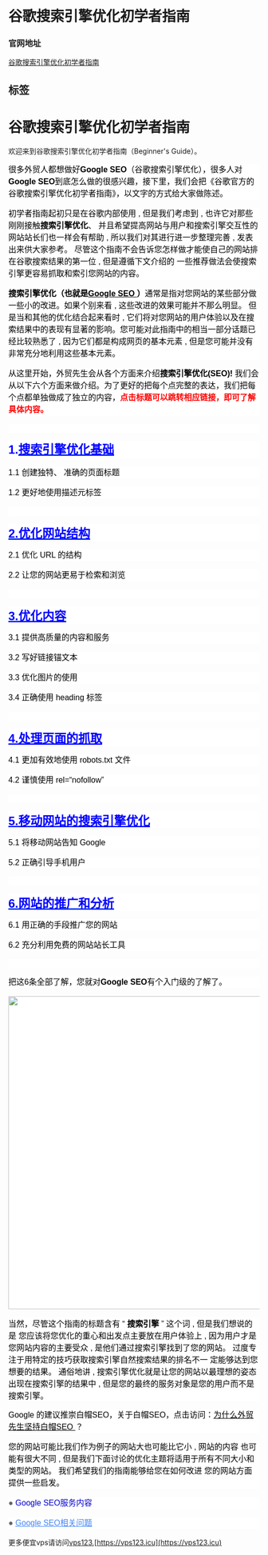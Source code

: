 # 谷歌搜索引擎优化初学者指南

#### 

### 官网地址

[谷歌搜索引擎优化初学者指南]()

## 标签





<h1>谷歌搜索引擎优化初学者指南</h1><p>欢迎来到谷歌搜索引擎优化初学者指南（Beginner's Guide）。</p><p style="-webkit-text-stroke-width:0px;background-color:rgb(255, 255, 255);box-sizing:border-box;color:rgb(100, 104, 116);font-family:&quot;Noto Sans SC&quot;, sans-serif;font-size:16px;font-style:normal;font-variant-caps:normal;font-variant-ligatures:normal;font-weight:300;letter-spacing:normal;orphans:2;text-align:start;text-decoration-color:initial;text-decoration-style:initial;text-decoration-thickness:initial;text-indent:0px;text-transform:none;white-space:normal;widows:2;word-spacing:0px;" line="Odp8"><span style="color:rgb(0,0,0);font-size:16px;"><span style="box-sizing:border-box;line-height:1.5em;">很多外贸人都想做好<strong style="box-sizing:border-box;">Google SEO</strong>（谷歌搜索引擎优化），很多人对<strong style="box-sizing:border-box;">Google SEO</strong>到底怎么做的很感兴趣，接下里，我们会把《谷歌官方的谷歌搜索引擎优化初学者指南》，以文字的方式给大家做陈述。</span></span></p><p style="-webkit-text-stroke-width:0px;background-color:rgb(255, 255, 255);box-sizing:border-box;color:rgb(100, 104, 116);font-family:&quot;Noto Sans SC&quot;, sans-serif;font-size:16px;font-style:normal;font-variant-caps:normal;font-variant-ligatures:normal;font-weight:300;letter-spacing:normal;orphans:2;text-align:start;text-decoration-color:initial;text-decoration-style:initial;text-decoration-thickness:initial;text-indent:0px;text-transform:none;white-space:normal;widows:2;word-spacing:0px;" line="mCJ2"><span style="color:rgb(0,0,0);font-size:16px;"><span style="box-sizing:border-box;line-height:1.5em;">初学者指南起初只是在谷歌内部使用 , 但是我们考虑到 , 也许它对那些刚刚接触<strong style="box-sizing:border-box;">搜索引擎优化</strong>、 并且希望提高网站与用户和搜索引擎交互性的网站站长们也一样会有帮助 , 所以我们对其进行进一步整理完善 , 发表出来供大家参考。 尽管这个指南不会告诉您怎样做才能使自己的网站排在谷歌搜索结果的第一位 , 但是遵循下文介绍的 一些推荐做法会使搜索引擎更容易抓取和索引您网站的内容。</span></span></p><p style="-webkit-text-stroke-width:0px;background-color:rgb(255, 255, 255);box-sizing:border-box;color:rgb(100, 104, 116);font-family:&quot;Noto Sans SC&quot;, sans-serif;font-size:16px;font-style:normal;font-variant-caps:normal;font-variant-ligatures:normal;font-weight:300;letter-spacing:normal;orphans:2;text-align:start;text-decoration-color:initial;text-decoration-style:initial;text-decoration-thickness:initial;text-indent:0px;text-transform:none;white-space:normal;widows:2;word-spacing:0px;" line="QEou"><span style="color:rgb(0,0,0);font-size:16px;"><span style="box-sizing:border-box;line-height:1.5em;"><strong style="box-sizing:border-box;">搜索引擎优化（也就是</strong></span></span><a class="blue und" style="box-sizing:border-box;color:rgb(66, 133, 244);" href="http://www.globalsir.com/products-and-services/Google-SEO/" target="_blank"><span style="color:rgb(0,0,0);font-size:16px;"><span style="box-sizing:border-box;line-height:1.5em;"><strong style="box-sizing:border-box;"><u>Google SEO </u></strong></span></span></a><span style="color:rgb(0,0,0);font-size:16px;"><span style="box-sizing:border-box;line-height:1.5em;"><strong style="box-sizing:border-box;">）</strong>通常是指对您网站的某些部分做一些小的改进。如果个别来看 , 这些改进的效果可能并不那么明显。 但是当和其他的优化结合起来看时 , 它们将对您网站的用户体验以及在搜索结果中的表现有显著的影响。您可能对此指南中的相当一部分话题已 经比较熟悉了 , 因为它们都是构成网页的基本元素 , 但是您可能并没有非常充分地利用这些基本元素。</span></span></p><p style="-webkit-text-stroke-width:0px;background-color:rgb(255, 255, 255);box-sizing:border-box;color:rgb(100, 104, 116);font-family:&quot;Noto Sans SC&quot;, sans-serif;font-size:16px;font-style:normal;font-variant-caps:normal;font-variant-ligatures:normal;font-weight:300;letter-spacing:normal;orphans:2;text-align:start;text-decoration-color:initial;text-decoration-style:initial;text-decoration-thickness:initial;text-indent:0px;text-transform:none;white-space:normal;widows:2;word-spacing:0px;" line="wvDY"><span style="color:rgb(0,0,0);font-size:16px;"><span style="box-sizing:border-box;line-height:1.5em;">从这里开始，外贸先生会从各个方面来介绍<strong style="box-sizing:border-box;">搜索引擎优化(SEO)!</strong>&nbsp;我们会从以下六个方面来做介绍。为了更好的把每个点完整的表达，我们把每个点都单独做成了独立的内容，</span></span><span style="color:rgb(255,0,0);font-size:16px;"><span style="box-sizing:border-box;line-height:1.5em;"><strong style="box-sizing:border-box;">点击标题可以跳转相应链接，即可了解具体内容。</strong></span></span></p><p style="-webkit-text-stroke-width:0px;background-color:rgb(255, 255, 255);box-sizing:border-box;color:rgb(100, 104, 116);font-family:&quot;Noto Sans SC&quot;, sans-serif;font-size:16px;font-style:normal;font-variant-caps:normal;font-variant-ligatures:normal;font-weight:300;letter-spacing:normal;orphans:2;text-align:start;text-decoration-color:initial;text-decoration-style:initial;text-decoration-thickness:initial;text-indent:0px;text-transform:none;white-space:normal;widows:2;word-spacing:0px;" line="wvDY">&nbsp;</p><h2 style="-webkit-text-stroke-width:0px;background-color:rgb(255, 255, 255);box-sizing:border-box;color:rgb(100, 104, 116);font-family:&quot;Noto Sans SC&quot;, sans-serif;font-size:1em;font-style:normal;font-variant-caps:normal;font-variant-ligatures:normal;font-weight:normal;letter-spacing:normal;margin-block:0em;margin:0px;orphans:2;padding:0px;text-align:start;text-decoration-color:initial;text-decoration-style:initial;text-decoration-thickness:initial;text-indent:0px;text-transform:none;white-space:normal;widows:2;word-spacing:0px;" line="bHUz"><span style="color:rgb(0,0,255);font-size:24px;"><span style="box-sizing:border-box;line-height:1.5em;"><strong style="box-sizing:border-box;">1.</strong></span></span><a class="blue und" style="box-sizing:border-box;color:rgb(66, 133, 244);" href="http://www.globalsir.com/BLOG/Google-SEO/new-69.html" target="_blank"><span style="color:rgb(0,0,255);font-size:24px;"><span style="box-sizing:border-box;line-height:1.5em;"><strong style="box-sizing:border-box;"><u>搜索引擎优化基础</u></strong></span></span></a></h2><p style="-webkit-text-stroke-width:0px;background-color:rgb(255, 255, 255);box-sizing:border-box;color:rgb(100, 104, 116);font-family:&quot;Noto Sans SC&quot;, sans-serif;font-size:16px;font-style:normal;font-variant-caps:normal;font-variant-ligatures:normal;font-weight:300;letter-spacing:normal;orphans:2;text-align:start;text-decoration-color:initial;text-decoration-style:initial;text-decoration-thickness:initial;text-indent:0px;text-transform:none;white-space:normal;widows:2;word-spacing:0px;" line="Kyvx"><span style="color:rgb(0,0,0);font-size:16px;"><span style="box-sizing:border-box;line-height:1.5em;">1.1 创建独特、 准确的页面标题</span></span></p><p style="-webkit-text-stroke-width:0px;background-color:rgb(255, 255, 255);box-sizing:border-box;color:rgb(100, 104, 116);font-family:&quot;Noto Sans SC&quot;, sans-serif;font-size:16px;font-style:normal;font-variant-caps:normal;font-variant-ligatures:normal;font-weight:300;letter-spacing:normal;orphans:2;text-align:start;text-decoration-color:initial;text-decoration-style:initial;text-decoration-thickness:initial;text-indent:0px;text-transform:none;white-space:normal;widows:2;word-spacing:0px;" line="em02"><span style="color:rgb(0,0,0);font-size:16px;"><span style="box-sizing:border-box;line-height:1.5em;">1.2 更好地使用描述元标签</span></span></p><p style="-webkit-text-stroke-width:0px;background-color:rgb(255, 255, 255);box-sizing:border-box;color:rgb(100, 104, 116);font-family:&quot;Noto Sans SC&quot;, sans-serif;font-size:16px;font-style:normal;font-variant-caps:normal;font-variant-ligatures:normal;font-weight:300;letter-spacing:normal;orphans:2;text-align:start;text-decoration-color:initial;text-decoration-style:initial;text-decoration-thickness:initial;text-indent:0px;text-transform:none;white-space:normal;widows:2;word-spacing:0px;" line="oZBk">&nbsp;</p><h2 style="-webkit-text-stroke-width:0px;background-color:rgb(255, 255, 255);box-sizing:border-box;color:rgb(100, 104, 116);font-family:&quot;Noto Sans SC&quot;, sans-serif;font-size:1em;font-style:normal;font-variant-caps:normal;font-variant-ligatures:normal;font-weight:normal;letter-spacing:normal;margin-block:0em;margin:0px;orphans:2;padding:0px;text-align:start;text-decoration-color:initial;text-decoration-style:initial;text-decoration-thickness:initial;text-indent:0px;text-transform:none;white-space:normal;widows:2;word-spacing:0px;" line="9IRJ"><a class="blue und" style="box-sizing:border-box;color:rgb(66, 133, 244);" href="http://www.globalsir.com/BLOG/Google-SEO/new-71.html" target="_blank"><span style="color:rgb(0,0,255);font-size:24px;"><span style="box-sizing:border-box;"><strong style="box-sizing:border-box;"><u>2.优化网站结构</u></strong></span></span></a></h2><p style="-webkit-text-stroke-width:0px;background-color:rgb(255, 255, 255);box-sizing:border-box;color:rgb(100, 104, 116);font-family:&quot;Noto Sans SC&quot;, sans-serif;font-size:16px;font-style:normal;font-variant-caps:normal;font-variant-ligatures:normal;font-weight:300;letter-spacing:normal;orphans:2;text-align:start;text-decoration-color:initial;text-decoration-style:initial;text-decoration-thickness:initial;text-indent:0px;text-transform:none;white-space:normal;widows:2;word-spacing:0px;" line="aP6e"><span style="color:rgb(0,0,0);font-size:16px;"><span style="box-sizing:border-box;line-height:1.5em;">2.1 优化 URL 的结构</span></span></p><p style="-webkit-text-stroke-width:0px;background-color:rgb(255, 255, 255);box-sizing:border-box;color:rgb(100, 104, 116);font-family:&quot;Noto Sans SC&quot;, sans-serif;font-size:16px;font-style:normal;font-variant-caps:normal;font-variant-ligatures:normal;font-weight:300;letter-spacing:normal;orphans:2;text-align:start;text-decoration-color:initial;text-decoration-style:initial;text-decoration-thickness:initial;text-indent:0px;text-transform:none;white-space:normal;widows:2;word-spacing:0px;" line="iwxo"><span style="color:rgb(0,0,0);font-size:16px;"><span style="box-sizing:border-box;line-height:1.5em;">2.2 让您的网站更易于检索和浏览</span></span></p><p style="-webkit-text-stroke-width:0px;background-color:rgb(255, 255, 255);box-sizing:border-box;color:rgb(100, 104, 116);font-family:&quot;Noto Sans SC&quot;, sans-serif;font-size:16px;font-style:normal;font-variant-caps:normal;font-variant-ligatures:normal;font-weight:300;letter-spacing:normal;orphans:2;text-align:start;text-decoration-color:initial;text-decoration-style:initial;text-decoration-thickness:initial;text-indent:0px;text-transform:none;white-space:normal;widows:2;word-spacing:0px;" line="DVhE">&nbsp;</p><h2 style="-webkit-text-stroke-width:0px;background-color:rgb(255, 255, 255);box-sizing:border-box;color:rgb(100, 104, 116);font-family:&quot;Noto Sans SC&quot;, sans-serif;font-size:1em;font-style:normal;font-variant-caps:normal;font-variant-ligatures:normal;font-weight:normal;letter-spacing:normal;margin-block:0em;margin:0px;orphans:2;padding:0px;text-align:start;text-decoration-color:initial;text-decoration-style:initial;text-decoration-thickness:initial;text-indent:0px;text-transform:none;white-space:normal;widows:2;word-spacing:0px;" line="gCiA"><a class="blue und" style="box-sizing:border-box;color:rgb(66, 133, 244);" href="http://www.globalsir.com/BLOG/Google-SEO/new-72.html" target="_blank"><span style="color:rgb(0,0,255);font-size:24px;"><span style="box-sizing:border-box;"><strong style="box-sizing:border-box;"><u>3.优化内容</u></strong></span></span></a></h2><p style="-webkit-text-stroke-width:0px;background-color:rgb(255, 255, 255);box-sizing:border-box;color:rgb(100, 104, 116);font-family:&quot;Noto Sans SC&quot;, sans-serif;font-size:16px;font-style:normal;font-variant-caps:normal;font-variant-ligatures:normal;font-weight:300;letter-spacing:normal;orphans:2;text-align:start;text-decoration-color:initial;text-decoration-style:initial;text-decoration-thickness:initial;text-indent:0px;text-transform:none;white-space:normal;widows:2;word-spacing:0px;" line="1TuZ"><span style="color:rgb(0,0,0);font-size:16px;"><span style="box-sizing:border-box;line-height:1.5em;">3.1 提供高质量的内容和服务</span></span></p><p style="-webkit-text-stroke-width:0px;background-color:rgb(255, 255, 255);box-sizing:border-box;color:rgb(100, 104, 116);font-family:&quot;Noto Sans SC&quot;, sans-serif;font-size:16px;font-style:normal;font-variant-caps:normal;font-variant-ligatures:normal;font-weight:300;letter-spacing:normal;orphans:2;text-align:start;text-decoration-color:initial;text-decoration-style:initial;text-decoration-thickness:initial;text-indent:0px;text-transform:none;white-space:normal;widows:2;word-spacing:0px;" line="Z426"><span style="color:rgb(0,0,0);font-size:16px;"><span style="box-sizing:border-box;line-height:1.5em;">3.2 写好链接锚文本</span></span></p><p style="-webkit-text-stroke-width:0px;background-color:rgb(255, 255, 255);box-sizing:border-box;color:rgb(100, 104, 116);font-family:&quot;Noto Sans SC&quot;, sans-serif;font-size:16px;font-style:normal;font-variant-caps:normal;font-variant-ligatures:normal;font-weight:300;letter-spacing:normal;orphans:2;text-align:start;text-decoration-color:initial;text-decoration-style:initial;text-decoration-thickness:initial;text-indent:0px;text-transform:none;white-space:normal;widows:2;word-spacing:0px;" line="GOGx"><span style="color:rgb(0,0,0);font-size:16px;"><span style="box-sizing:border-box;line-height:1.5em;">3.3 优化图片的使用</span></span></p><p style="-webkit-text-stroke-width:0px;background-color:rgb(255, 255, 255);box-sizing:border-box;color:rgb(100, 104, 116);font-family:&quot;Noto Sans SC&quot;, sans-serif;font-size:16px;font-style:normal;font-variant-caps:normal;font-variant-ligatures:normal;font-weight:300;letter-spacing:normal;orphans:2;text-align:start;text-decoration-color:initial;text-decoration-style:initial;text-decoration-thickness:initial;text-indent:0px;text-transform:none;white-space:normal;widows:2;word-spacing:0px;" line="mCta"><span style="color:rgb(0,0,0);font-size:16px;"><span style="box-sizing:border-box;line-height:1.5em;">3.4 正确使用 heading 标签</span></span></p><p style="-webkit-text-stroke-width:0px;background-color:rgb(255, 255, 255);box-sizing:border-box;color:rgb(100, 104, 116);font-family:&quot;Noto Sans SC&quot;, sans-serif;font-size:16px;font-style:normal;font-variant-caps:normal;font-variant-ligatures:normal;font-weight:300;letter-spacing:normal;orphans:2;text-align:start;text-decoration-color:initial;text-decoration-style:initial;text-decoration-thickness:initial;text-indent:0px;text-transform:none;white-space:normal;widows:2;word-spacing:0px;" line="dj1g">&nbsp;</p><h2 style="-webkit-text-stroke-width:0px;background-color:rgb(255, 255, 255);box-sizing:border-box;color:rgb(100, 104, 116);font-family:&quot;Noto Sans SC&quot;, sans-serif;font-size:1em;font-style:normal;font-variant-caps:normal;font-variant-ligatures:normal;font-weight:normal;letter-spacing:normal;margin-block:0em;margin:0px;orphans:2;padding:0px;text-align:start;text-decoration-color:initial;text-decoration-style:initial;text-decoration-thickness:initial;text-indent:0px;text-transform:none;white-space:normal;widows:2;word-spacing:0px;" line="kCJc"><a class="blue und" style="box-sizing:border-box;color:rgb(66, 133, 244);" href="http://www.globalsir.com/BLOG/Google-SEO/new-73.html" target="_blank"><span style="color:rgb(0,0,255);font-size:24px;"><span style="box-sizing:border-box;"><strong style="box-sizing:border-box;"><u>4.处理页面的抓取</u></strong></span></span></a></h2><p style="-webkit-text-stroke-width:0px;background-color:rgb(255, 255, 255);box-sizing:border-box;color:rgb(100, 104, 116);font-family:&quot;Noto Sans SC&quot;, sans-serif;font-size:16px;font-style:normal;font-variant-caps:normal;font-variant-ligatures:normal;font-weight:300;letter-spacing:normal;orphans:2;text-align:start;text-decoration-color:initial;text-decoration-style:initial;text-decoration-thickness:initial;text-indent:0px;text-transform:none;white-space:normal;widows:2;word-spacing:0px;" line="4uHh"><span style="color:rgb(0,0,0);font-size:16px;"><span style="box-sizing:border-box;line-height:1.5em;">4.1&nbsp;更加有效地使用 robots.txt 文件</span></span></p><p style="-webkit-text-stroke-width:0px;background-color:rgb(255, 255, 255);box-sizing:border-box;color:rgb(100, 104, 116);font-family:&quot;Noto Sans SC&quot;, sans-serif;font-size:16px;font-style:normal;font-variant-caps:normal;font-variant-ligatures:normal;font-weight:300;letter-spacing:normal;orphans:2;text-align:start;text-decoration-color:initial;text-decoration-style:initial;text-decoration-thickness:initial;text-indent:0px;text-transform:none;white-space:normal;widows:2;word-spacing:0px;" line="nWlK"><span style="color:rgb(0,0,0);font-size:16px;"><span style="box-sizing:border-box;line-height:1.5em;">4.2&nbsp;谨慎使用 rel=“nofollow”</span></span></p><p style="-webkit-text-stroke-width:0px;background-color:rgb(255, 255, 255);box-sizing:border-box;color:rgb(100, 104, 116);font-family:&quot;Noto Sans SC&quot;, sans-serif;font-size:16px;font-style:normal;font-variant-caps:normal;font-variant-ligatures:normal;font-weight:300;letter-spacing:normal;orphans:2;text-align:start;text-decoration-color:initial;text-decoration-style:initial;text-decoration-thickness:initial;text-indent:0px;text-transform:none;white-space:normal;widows:2;word-spacing:0px;" line="gDWq">&nbsp;</p><h2 style="-webkit-text-stroke-width:0px;background-color:rgb(255, 255, 255);box-sizing:border-box;color:rgb(100, 104, 116);font-family:&quot;Noto Sans SC&quot;, sans-serif;font-size:1em;font-style:normal;font-variant-caps:normal;font-variant-ligatures:normal;font-weight:normal;letter-spacing:normal;margin-block:0em;margin:0px;orphans:2;padding:0px;text-align:start;text-decoration-color:initial;text-decoration-style:initial;text-decoration-thickness:initial;text-indent:0px;text-transform:none;white-space:normal;widows:2;word-spacing:0px;" line="7dqo"><a class="blue und" style="box-sizing:border-box;color:rgb(66, 133, 244);" href="http://www.globalsir.com/BLOG/Google-SEO/new-74.html" target="_blank"><span style="color:rgb(0,0,255);font-size:24px;"><span style="box-sizing:border-box;"><strong style="box-sizing:border-box;"><u>5.移动网站的搜索引擎优化</u></strong></span></span></a></h2><p style="-webkit-text-stroke-width:0px;background-color:rgb(255, 255, 255);box-sizing:border-box;color:rgb(100, 104, 116);font-family:&quot;Noto Sans SC&quot;, sans-serif;font-size:16px;font-style:normal;font-variant-caps:normal;font-variant-ligatures:normal;font-weight:300;letter-spacing:normal;orphans:2;text-align:start;text-decoration-color:initial;text-decoration-style:initial;text-decoration-thickness:initial;text-indent:0px;text-transform:none;white-space:normal;widows:2;word-spacing:0px;" line="51PQ"><span style="color:rgb(0,0,0);font-size:16px;"><span style="box-sizing:border-box;line-height:1.5em;">5.1 将移动网站告知 Google</span></span></p><p style="-webkit-text-stroke-width:0px;background-color:rgb(255, 255, 255);box-sizing:border-box;color:rgb(100, 104, 116);font-family:&quot;Noto Sans SC&quot;, sans-serif;font-size:16px;font-style:normal;font-variant-caps:normal;font-variant-ligatures:normal;font-weight:300;letter-spacing:normal;orphans:2;text-align:start;text-decoration-color:initial;text-decoration-style:initial;text-decoration-thickness:initial;text-indent:0px;text-transform:none;white-space:normal;widows:2;word-spacing:0px;" line="EfIZ"><span style="color:rgb(0,0,0);font-size:16px;"><span style="box-sizing:border-box;line-height:1.5em;">5.2 正确引导手机用户</span></span></p><p style="-webkit-text-stroke-width:0px;background-color:rgb(255, 255, 255);box-sizing:border-box;color:rgb(100, 104, 116);font-family:&quot;Noto Sans SC&quot;, sans-serif;font-size:16px;font-style:normal;font-variant-caps:normal;font-variant-ligatures:normal;font-weight:300;letter-spacing:normal;orphans:2;text-align:start;text-decoration-color:initial;text-decoration-style:initial;text-decoration-thickness:initial;text-indent:0px;text-transform:none;white-space:normal;widows:2;word-spacing:0px;" line="Sf39">&nbsp;</p><h2 style="-webkit-text-stroke-width:0px;background-color:rgb(255, 255, 255);box-sizing:border-box;color:rgb(100, 104, 116);font-family:&quot;Noto Sans SC&quot;, sans-serif;font-size:1em;font-style:normal;font-variant-caps:normal;font-variant-ligatures:normal;font-weight:normal;letter-spacing:normal;margin-block:0em;margin:0px;orphans:2;padding:0px;text-align:start;text-decoration-color:initial;text-decoration-style:initial;text-decoration-thickness:initial;text-indent:0px;text-transform:none;white-space:normal;widows:2;word-spacing:0px;" line="6Aqp"><a class="blue und" style="box-sizing:border-box;color:rgb(66, 133, 244);" href="http://www.globalsir.com/BLOG/Google-SEO/new-75.html" target="_blank"><span style="color:rgb(0,0,255);font-size:24px;"><span style="box-sizing:border-box;"><strong style="box-sizing:border-box;"><u>6.网站的推广和分析</u></strong></span></span></a></h2><p style="-webkit-text-stroke-width:0px;background-color:rgb(255, 255, 255);box-sizing:border-box;color:rgb(100, 104, 116);font-family:&quot;Noto Sans SC&quot;, sans-serif;font-size:16px;font-style:normal;font-variant-caps:normal;font-variant-ligatures:normal;font-weight:300;letter-spacing:normal;orphans:2;text-align:start;text-decoration-color:initial;text-decoration-style:initial;text-decoration-thickness:initial;text-indent:0px;text-transform:none;white-space:normal;widows:2;word-spacing:0px;" line="4cAx"><span style="color:rgb(0,0,0);font-size:16px;"><span style="box-sizing:border-box;line-height:1.5em;">6.1 用正确的手段推广您的网站</span></span></p><p style="-webkit-text-stroke-width:0px;background-color:rgb(255, 255, 255);box-sizing:border-box;color:rgb(100, 104, 116);font-family:&quot;Noto Sans SC&quot;, sans-serif;font-size:16px;font-style:normal;font-variant-caps:normal;font-variant-ligatures:normal;font-weight:300;letter-spacing:normal;orphans:2;text-align:start;text-decoration-color:initial;text-decoration-style:initial;text-decoration-thickness:initial;text-indent:0px;text-transform:none;white-space:normal;widows:2;word-spacing:0px;" line="RM3G"><span style="color:rgb(0,0,0);font-size:16px;"><span style="box-sizing:border-box;line-height:1.5em;">6.2 充分利用免费的网站站长工具&nbsp;</span></span></p><p style="-webkit-text-stroke-width:0px;background-color:rgb(255, 255, 255);box-sizing:border-box;color:rgb(100, 104, 116);font-family:&quot;Noto Sans SC&quot;, sans-serif;font-size:16px;font-style:normal;font-variant-caps:normal;font-variant-ligatures:normal;font-weight:300;letter-spacing:normal;orphans:2;text-align:start;text-decoration-color:initial;text-decoration-style:initial;text-decoration-thickness:initial;text-indent:0px;text-transform:none;white-space:normal;widows:2;word-spacing:0px;" line="RM3G">&nbsp;</p><p style="-webkit-text-stroke-width:0px;background-color:rgb(255, 255, 255);box-sizing:border-box;color:rgb(100, 104, 116);font-family:&quot;Noto Sans SC&quot;, sans-serif;font-size:16px;font-style:normal;font-variant-caps:normal;font-variant-ligatures:normal;font-weight:300;letter-spacing:normal;orphans:2;text-align:start;text-decoration-color:initial;text-decoration-style:initial;text-decoration-thickness:initial;text-indent:0px;text-transform:none;white-space:normal;widows:2;word-spacing:0px;" line="NY0t"><span style="color:rgb(0,0,0);font-size:16px;"><span style="box-sizing:border-box;line-height:1.5em;">把这6条全部了解，您就对<strong style="box-sizing:border-box;">Google SEO</strong>有个入门级的了解了。</span></span></p><p style="-webkit-text-stroke-width:0px;background-color:rgb(255, 255, 255);box-sizing:border-box;color:rgb(100, 104, 116);font-family:&quot;Noto Sans SC&quot;, sans-serif;font-size:16px;font-style:normal;font-variant-caps:normal;font-variant-ligatures:normal;font-weight:300;letter-spacing:normal;orphans:2;text-align:center;text-decoration-color:initial;text-decoration-style:initial;text-decoration-thickness:initial;text-indent:0px;text-transform:none;white-space:normal;widows:2;word-spacing:0px;" line="QM1K"><picture class="lazy-f p-ritxt" style="box-sizing:border-box;float:none;height:0px;width:auto;"><source style="box-sizing:border-box;" type="image/webp" srcset="https://www.globalsir.com/uploads/5ab5f5f368f6e584584322.webp"><img class="nim scrollLoading" style="box-sizing:border-box;height:auto;opacity:1;transition:0.6s;width:626.223px;" alt="" src="https://www.globalsir.com/uploads/5ab5f5f368f6e584584322.png" onload="this.style.opacity=1"></picture></p><p style="-webkit-text-stroke-width:0px;background-color:rgb(255, 255, 255);box-sizing:border-box;color:rgb(100, 104, 116);font-family:&quot;Noto Sans SC&quot;, sans-serif;font-size:16px;font-style:normal;font-variant-caps:normal;font-variant-ligatures:normal;font-weight:300;letter-spacing:normal;orphans:2;text-align:start;text-decoration-color:initial;text-decoration-style:initial;text-decoration-thickness:initial;text-indent:0px;text-transform:none;white-space:normal;widows:2;word-spacing:0px;" line="QM1K"><span style="color:rgb(0,0,0);font-size:16px;"><span style="box-sizing:border-box;">当然，尽管这个指南的标题含有 “ <strong style="box-sizing:border-box;">搜索引擎</strong> ” 这个词 , 但是我们想说的是 您应该将您优化的重心和出发点主要放在用户体验上 , 因为用户才是您网站内容的主要受众 , 是他们通过搜索引擎找到了您的网站。 过度专注于用特定的技巧获取搜索引擎自然搜索结果的排名不一 定能够达到您想要的结果。 通俗地讲 , 搜索引擎优化就是让您的网站以最理想的姿态出现在搜索引擎的结果中 , 但是您的最终的服务对象是您的用户而不是搜索引擎。</span></span></p><p style="-webkit-text-stroke-width:0px;background-color:rgb(255, 255, 255);box-sizing:border-box;color:rgb(100, 104, 116);font-family:&quot;Noto Sans SC&quot;, sans-serif;font-size:16px;font-style:normal;font-variant-caps:normal;font-variant-ligatures:normal;font-weight:300;letter-spacing:normal;orphans:2;text-align:start;text-decoration-color:initial;text-decoration-style:initial;text-decoration-thickness:initial;text-indent:0px;text-transform:none;white-space:normal;widows:2;word-spacing:0px;" line="QM1K"><span style="color:rgb(0,0,0);font-size:16px;"><span style="box-sizing:border-box;line-height:1.5em;">Google 的建议推崇白帽SEO，关于白帽SEO，点击访问：</span></span><a class="blue und" style="box-sizing:border-box;color:rgb(66, 133, 244);" href="http://www.globalsir.com/BLOG/Google-SEO/new-66.html" target="_blank"><span style="color:rgb(0,0,0);font-size:16px;"><span style="box-sizing:border-box;line-height:1.5em;"><u>为什么外贸先生坚持白帽SEO </u></span></span></a><span style="color:rgb(0,0,0);font-size:16px;"><span style="box-sizing:border-box;line-height:1.5em;">？</span></span></p><p style="-webkit-text-stroke-width:0px;background-color:rgb(255, 255, 255);box-sizing:border-box;color:rgb(100, 104, 116);font-family:&quot;Noto Sans SC&quot;, sans-serif;font-size:16px;font-style:normal;font-variant-caps:normal;font-variant-ligatures:normal;font-weight:300;letter-spacing:normal;orphans:2;text-align:start;text-decoration-color:initial;text-decoration-style:initial;text-decoration-thickness:initial;text-indent:0px;text-transform:none;white-space:normal;widows:2;word-spacing:0px;" line="kKTR"><span style="color:rgb(0,0,0);font-size:16px;"><span style="box-sizing:border-box;line-height:1.5em;">您的网站可能比我们作为例子的网站大也可能比它小 , 网站的内容 也可能有很大不同 , 但是我们下面讨论的优化主题将适用于所有不同大小和类型的网站。 我们希望我们的指南能够给您在如何改进 您的网站方面提供一些启发。&nbsp;</span></span></p><p style="-webkit-text-stroke-width:0px;background-color:rgb(255, 255, 255);box-sizing:border-box;color:rgb(100, 104, 116);font-family:&quot;Noto Sans SC&quot;, sans-serif;font-size:16px;font-style:normal;font-variant-caps:normal;font-variant-ligatures:normal;font-weight:300;letter-spacing:normal;orphans:2;text-align:start;text-decoration-color:initial;text-decoration-style:initial;text-decoration-thickness:initial;text-indent:0px;text-transform:none;white-space:normal;widows:2;word-spacing:0px;" line="kKTR"><span style="color:rgb(102,102,102);font-size:16px;"><span style="box-sizing:border-box;line-height:1.5em;" microsoft="">●&nbsp;</span></span><a style="box-sizing:border-box;text-decoration:none;" href="http://www.globalsir.com/products-and-services/Google-SEO/" all="" ease="" microsoft="" target="_blank" text-decoration-line:="" transition:=""><span style="color:rgb(0,0,205);font-size:16px;"><span style="box-sizing:border-box;line-height:1.5em;">Google SEO服务内容</span></span></a></p><p style="-webkit-text-stroke-width:0px;background-color:rgb(255, 255, 255);box-sizing:border-box;color:rgb(102, 102, 102);font-family:&quot;Noto Sans SC&quot;, sans-serif;font-size:16px;font-style:normal;font-variant-caps:normal;font-variant-ligatures:normal;font-weight:300;letter-spacing:normal;orphans:2;text-align:start;text-decoration-color:initial;text-decoration-style:initial;text-decoration-thickness:initial;text-indent:0px;text-transform:none;transition:0.6s;white-space:normal;widows:2;word-spacing:0px;" font-size:="" line="tuma" microsoft="" text-size-adjust:=""><span style="font-size:16px;"><span style="box-sizing:border-box;line-height:1.5em;">●&nbsp;</span></span><a class="blue und" style="box-sizing:border-box;color:rgb(66, 133, 244);" href="http://www.globalsir.com/BLOG/Google-SEO/" target="_blank"><span style="font-size:16px;"><span style="box-sizing:border-box;line-height:1.5em;"><u>Google SEO相关问题</u></span></span></a></p>

更多便宜vps请访问[vps123](https://vps123.icu),[https://vps123.icu](https://vps123.icu)